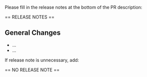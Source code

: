 Please fill in the release notes at the bottom of the PR description:

== RELEASE NOTES ==

General Changes
---------------
* ...
* ...

If release note is unnecessary, add:

== NO RELEASE NOTE ==

